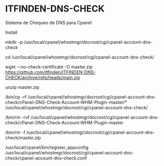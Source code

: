 # ITFINDEN-DNS-CHECK
 Sistema de Chequeo de DNS para Cpanel


Install

mkdir -p /usr/local/cpanel/whostmgr/docroot/cgi/cpanel-account-dns-check

cd /usr/local/cpanel/whostmgr/docroot/cgi/cpanel-account-dns-check/

wget --no-check-certificate -O master.zip https://github.com/itfinden/ITFINDEN-DNS-CHECK/archive/refs/heads/main.zip

unzip master.zip

/bin/cp -rf /usr/local/cpanel/whostmgr/docroot/cgi/cpanel-account-dns-check/cPanel-DNS-Check-Account-WHM-Plugin-master/* /usr/local/cpanel/whostmgr/docroot/cgi/cpanel-account-dns-check/

/bin/rm -rvf /usr/local/cpanel/whostmgr/docroot/cgi/cpanel-account-dns-check/cPanel-DNS-Check-Account-WHM-Plugin-master

/bin/rm -f /usr/local/cpanel/whostmgr/docroot/cgi/cpanel-account-dns-check/master.zip

/usr/local/cpanel/bin/register_appconfig /usr/local/cpanel/whostmgr/docroot/cgi/cpanel-account-dns-check/cpanel-account-dns-check.conf